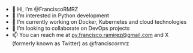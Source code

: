 - 👋 Hi, I’m @FranciscoRMRZ
- 👀 I’m interested in Python development
- 🌱 I’m currently working on Docker, Kubernetes and cloud technologies
- 💞️ I’m looking to collaborate on DevOps projects
- 📫 You can reach me at py.francisco.ramirez@gmail.com and X (formerly known as Twitter) as @franciscormrz

<!---
FranciscoRMRZ/FranciscoRMRZ is a ✨ special ✨ repository because its `README.md` (this file) appears on your GitHub profile.
You can click the Preview link to take a look at your changes.
--->
